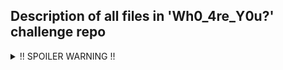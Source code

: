 ## Description of all files in 'Wh0_4re_Y0u?' challenge repo

<details>
<summary>!! SPOILER WARNING !!</summary>

#### Files - directory with files that are given to the player

- Description.txt -- description of the task, that is shown on the CTF platform. Creates the story for the task.
- Drip.pdf -- Dean outfit (file for the story)
- I_love_SEEDz.pdf -- pictures of different seeds, last page is hidden and contains the seed required for flag generation
- My_LAST_pages.pdf -- hint that something might be hidden in the files, last page is hidden and contains false flag
- Nothing As It Seems.pdf -- .zip archive with its extenstion changed to .pdf. It contains the T000tally_Legit_Windows_Keygen.bat
- Oh_My_Lorem.pdf -- just a few paragraphs of Lorem Ipsum
- Thingz_I_Lieke.pdf -- file enumerating few hints about technologies and methods used in the task
- Uni_Hintz.txt -- tips for students (file for the story)


#### Solution - directory with files depicting major milestones for solving the challenge. Follow the alphabetical ordered steps in order to get the flag

- step-a_change_count.txt -- In Thingz_I_Lieke.pdf there is a hint for scientific paper on PDF Last Page Steganography. Increment the page count back to 2 to reveal last page.
- step-b_revealed_last_page.pdf -- Read the SEED from last page
- step-c_Nothing As It Seems.zip -- verify the magic bytes of 'Nothing_As_It_Seems' and change its extenstion back to .zip
- step-d_echo_T000tally_Legit_Windows_Keygen.bat -- deobfuscate the file or just echo the last line and add pause at the end
- step-e_echoed_batch.txt -- lookup the -EncodedCommand and learn that Base64 is used to decode the command
- step-f_decode_base64.PS1 -- get PowerShell oneliner by decoding Base64
- step-g_split_oneliner.PS1 -- split the oneliner by ';' character (reformat ';' to ';\n' with use of regular expressions)
- step-h_retrive_0.py -- this file describes 3 paths that can be followed in order to get the Python script. Easiest one is to run the script with last line commented
- step-i_fix_0.py -- Spot that the seed and iv variables are randomly chosen. Seed retirved from I_Love_SEEDz.pdf can be hardcoded here and the lambda function should be assigned to iv variable then the call of iv has to be fixed to utilize the new syntax of the function
- step-i_fix_0.py -- at this point running the Python script correctly decrypts the flag instead of returning random integer
- step-i_fix_0.py -- this file just shows the example of bad Python script output (random integer instead of the true flag)


#### Task generation - directory with scripts that generate the .bat file

- flag-gen.py -- Python script for flag generation (AES encryption)
- og_key-gen.py -- the core .py file with key = seed + iv for flag decryption
- key-gen.py -- stripped og_key-gen.py
- encode_Python.py -- encode the key-gen.py script into Base64
- enc_dec.PS1 -- takes the encoded py script and encrypts it with AES
- working.PS1 -- decryption template in PS1 for task
- cleaned_working.PS1 -- stripped version of the above (key less)
- oneliner.PS1 -- PS1 script from above is formatted into oneliner
- adapt.PS1 -- encodes PS 1onliner into Base64 (taken as Encoded Command in batch file)
- clear.bat -- original batch file that executes above PS1 oneliner
- obfuscate_bat.py -- generate T000tally_Legit_Windows_Keygen.bat that is deployed within CTF task as the obfuscated version of clear.bat
- T000tally_Legit_Windows_Keygen.bat -- obfuscated batch file (Ready to be solved)
- hide_pdfs_last_page.py -- Python script to hide secret within last page (append new page with content, then decrement the page count)

</details>